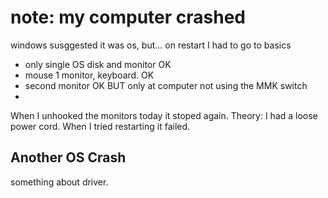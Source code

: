 # note: my computer crashed

windows susggested it was os, but...
on restart I had to go to basics
* only single OS disk and monitor OK
* mouse 1 monitor, keyboard. OK
* second monitor OK BUT only at computer not using the MMK switch
* 
When I unhooked the monitors today it stoped again.
Theory: I had a loose power cord. When I tried restarting it failed.

## Another OS Crash

something about driver.
